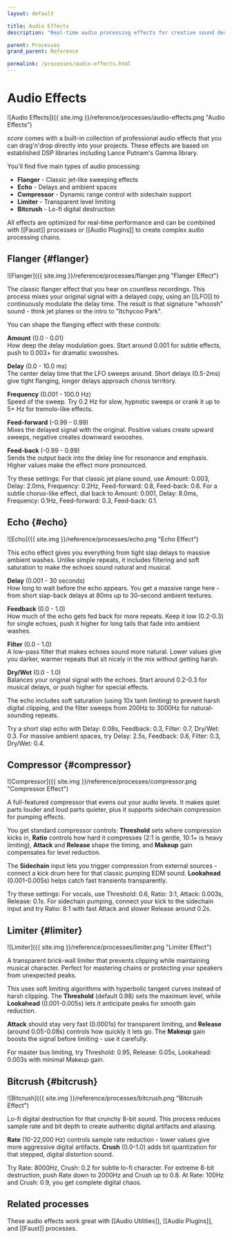 ```yaml
---
layout: default

title: Audio Effects
description: "Real-time audio processing effects for creative sound design"

parent: Processes
grand_parent: Reference

permalink: /processes/audio-effects.html
---
```

# Audio Effects

![Audio Effects]({{ site.img }}/reference/processes/audio-effects.png "Audio Effects")

*score* comes with a built-in collection of professional audio effects that you can drag'n'drop directly into your projects. These effects are based on established DSP libraries including Lance Putnam's Gamma library.

You'll find five main types of audio processing:
- **Flanger** - Classic jet-like sweeping effects
- **Echo** - Delays and ambient spaces  
- **Compressor** - Dynamic range control with sidechain support
- **Limiter** - Transparent level limiting
- **Bitcrush** - Lo-fi digital destruction

All effects are optimized for real-time performance and can be combined with [[Faust]] processes or [[Audio Plugins]] to create complex audio processing chains.

## Flanger {#flanger}

![Flanger]({{ site.img }}/reference/processes/flanger.png "Flanger Effect")

The classic flanger effect that you hear on countless recordings. This process mixes your original signal with a delayed copy, using an [[LFO]] to continuously modulate the delay time. The result is that signature "whoosh" sound - think jet planes or the intro to "Itchycoo Park".

You can shape the flanging effect with these controls:

**Amount** (0.0 - 0.01)  
How deep the delay modulation goes. Start around 0.001 for subtle effects, push to 0.003+ for dramatic swooshes.

**Delay** (0.0 - 10.0 ms)  
The center delay time that the LFO sweeps around. Short delays (0.5-2ms) give tight flanging, longer delays approach chorus territory.

**Frequency** (0.001 - 100.0 Hz)  
Speed of the sweep. Try 0.2 Hz for slow, hypnotic sweeps or crank it up to 5+ Hz for tremolo-like effects.

**Feed-forward** (-0.99 - 0.99)  
Mixes the delayed signal with the original. Positive values create upward sweeps, negative creates downward swooshes.

**Feed-back** (-0.99 - 0.99)  
Sends the output back into the delay line for resonance and emphasis. Higher values make the effect more pronounced.

Try these settings: For that classic jet plane sound, use Amount: 0.003, Delay: 2.0ms, Frequency: 0.2Hz, Feed-forward: 0.8, Feed-back: 0.6. For a subtle chorus-like effect, dial back to Amount: 0.001, Delay: 8.0ms, Frequency: 0.1Hz, Feed-forward: 0.3, Feed-back: 0.1.

## Echo {#echo}

![Echo]({{ site.img }}/reference/processes/echo.png "Echo Effect")

This echo effect gives you everything from tight slap delays to massive ambient washes. Unlike simple repeats, it includes filtering and soft saturation to make the echoes sound natural and musical.

**Delay** (0.001 - 30 seconds)  
How long to wait before the echo appears. You get a massive range here - from short slap-back delays at 80ms up to 30-second ambient textures.

**Feedback** (0.0 - 1.0)  
How much of the echo gets fed back for more repeats. Keep it low (0.2-0.3) for single echoes, push it higher for long tails that fade into ambient washes.

**Filter** (0.0 - 1.0)  
A low-pass filter that makes echoes sound more natural. Lower values give you darker, warmer repeats that sit nicely in the mix without getting harsh.

**Dry/Wet** (0.0 - 1.0)  
Balances your original signal with the echoes. Start around 0.2-0.3 for musical delays, or push higher for special effects.

The echo includes soft saturation (using 10x tanh limiting) to prevent harsh digital clipping, and the filter sweeps from 200Hz to 3000Hz for natural-sounding repeats.

Try a short slap echo with Delay: 0.08s, Feedback: 0.3, Filter: 0.7, Dry/Wet: 0.3. For massive ambient spaces, try Delay: 2.5s, Feedback: 0.6, Filter: 0.3, Dry/Wet: 0.4.

## Compressor {#compressor}

![Compressor]({{ site.img }}/reference/processes/compressor.png "Compressor Effect")

A full-featured compressor that evens out your audio levels. It makes quiet parts louder and loud parts quieter, plus it supports sidechain compression for pumping effects.

You get standard compressor controls: **Threshold** sets where compression kicks in, **Ratio** controls how hard it compresses (2:1 is gentle, 10:1+ is heavy limiting), **Attack** and **Release** shape the timing, and **Makeup** gain compensates for level reduction.

The **Sidechain** input lets you trigger compression from external sources - connect a kick drum here for that classic pumping EDM sound. **Lookahead** (0.001-0.005s) helps catch fast transients transparently.

Try these settings: For vocals, use Threshold: 0.6, Ratio: 3:1, Attack: 0.003s, Release: 0.1s. For sidechain pumping, connect your kick to the sidechain input and try Ratio: 8:1 with fast Attack and slower Release around 0.2s.

## Limiter {#limiter}

![Limiter]({{ site.img }}/reference/processes/limiter.png "Limiter Effect")

A transparent brick-wall limiter that prevents clipping while maintaining musical character. Perfect for mastering chains or protecting your speakers from unexpected peaks.

This uses soft limiting algorithms with hyperbolic tangent curves instead of harsh clipping. The **Threshold** (default 0.98) sets the maximum level, while **Lookahead** (0.001-0.005s) lets it anticipate peaks for smooth gain reduction.

**Attack** should stay very fast (0.0001s) for transparent limiting, and **Release** (around 0.05-0.08s) controls how quickly it lets go. The **Makeup** gain boosts the signal before limiting - use it carefully.

For master bus limiting, try Threshold: 0.95, Release: 0.05s, Lookahead: 0.003s with minimal Makeup gain.

## Bitcrush {#bitcrush}

![Bitcrush]({{ site.img }}/reference/processes/bitcrush.png "Bitcrush Effect")

Lo-fi digital destruction for that crunchy 8-bit sound. This process reduces sample rate and bit depth to create authentic digital artifacts and aliasing.

**Rate** (10-22,000 Hz) controls sample rate reduction - lower values give more aggressive digital artifacts. **Crush** (0.0-1.0) adds bit quantization for that stepped, digital distortion sound.

Try Rate: 8000Hz, Crush: 0.2 for subtle lo-fi character. For extreme 8-bit destruction, push Rate down to 2000Hz and Crush up to 0.8. At Rate: 100Hz and Crush: 0.9, you get complete digital chaos.

## Related processes

These audio effects work great with [[Audio Utilities]], [[Audio Plugins]], and [[Faust]] processes. 
